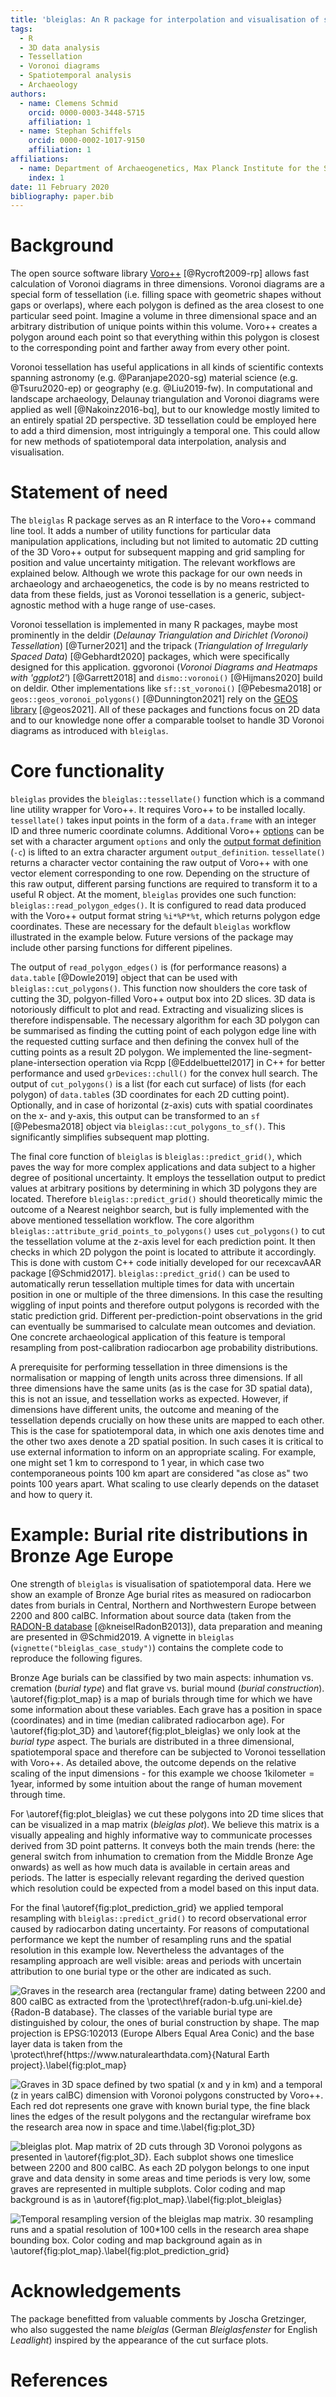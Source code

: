 ```yaml
---
title: 'bleiglas: An R package for interpolation and visualisation of spatiotemporal data with 3D tessellation'
tags:
  - R
  - 3D data analysis
  - Tessellation
  - Voronoi diagrams
  - Spatiotemporal analysis
  - Archaeology
authors:
  - name: Clemens Schmid
    orcid: 0000-0003-3448-5715
    affiliation: 1
  - name: Stephan Schiffels
    orcid: 0000-0002-1017-9150
    affiliation: 1
affiliations:
  - name: Department of Archaeogenetics, Max Planck Institute for the Science of Human History, Kahlaische Strasse 10, 07745 Jena, Germany
    index: 1
date: 11 February 2020
bibliography: paper.bib
---
```


# Background

The open source software library [Voro++](http://math.lbl.gov/voro++) [@Rycroft2009-rp] allows fast calculation of Voronoi diagrams in three dimensions. Voronoi diagrams are a special form of tessellation (i.e. filling space with geometric shapes without gaps or overlaps), where each polygon is defined as the area closest to one particular seed point. Imagine a volume in three dimensional space and an arbitrary distribution of unique points within this volume. Voro++ creates a polygon around each point so that everything within this polygon is closest to the corresponding point and farther away from every other point.

Voronoi tessellation has useful applications in all kinds of scientific contexts spanning astronomy (e.g. @Paranjape2020-sg) material science (e.g. @Tsuru2020-ep) or geography (e.g. @Liu2019-fw). In computational and landscape archaeology, Delaunay triangulation and Voronoi diagrams were applied as well [@Nakoinz2016-bq], but to our knowledge mostly limited to an entirely spatial 2D perspective. 3D tessellation could be employed here to add a third dimension, most intriguingly a temporal one. This could allow for new methods of spatiotemporal data interpolation, analysis and visualisation.

# Statement of need

The ``bleiglas`` R package serves as an R interface to the Voro++ command line tool. It adds a number of utility functions for particular data manipulation applications, including but not limited to automatic 2D cutting of the 3D Voro++ output for subsequent mapping and grid sampling for position and value uncertainty mitigation. The relevant workflows are explained below. Although we wrote this package for our own needs in archaeology and archaeogenetics, the code is by no means restricted to data from these fields, just as Voronoi tessellation is a generic, subject-agnostic method with a huge range of use-cases.

Voronoi tessellation is implemented in many R packages, maybe most prominently in the deldir (*Delaunay Triangulation and Dirichlet (Voronoi) Tessellation*) [@Turner2021] and the tripack (*Triangulation of Irregularly Spaced Data*) [@Gebhardt2020] packages, which were specifically designed for this application. ggvoronoi (*Voronoi Diagrams and Heatmaps with 'ggplot2'*) [@Garrett2018] and `dismo::voronoi()` [@Hijmans2020] build on deldir. Other implementations like `sf::st_voronoi()` [@Pebesma2018] or `geos::geos_voronoi_polygons()` [@Dunnington2021] rely on the [GEOS library](https://trac.osgeo.org/geos) [@geos2021]. All of these packages and functions focus on 2D data and to our knowledge none offer a comparable toolset to handle 3D Voronoi diagrams as introduced with ``bleiglas``.

# Core functionality

``bleiglas`` provides the `bleiglas::tessellate()` function which is a command line utility wrapper for Voro++. It requires Voro++ to be installed locally. `tessellate()` takes input points in the form of a `data.frame` with an integer ID and three numeric coordinate columns. Additional Voro++ [options](http://math.lbl.gov/voro++/doc/cmd.html) can be set with a character argument `options` and only the [output format definition](http://math.lbl.gov/voro++/doc/custom.html) (`-c`) is lifted to an extra character argument `output_definition`. `tessellate()` returns a character vector containing the raw output of Voro++ with one vector element corresponding to one row. Depending on the structure of this raw output, different parsing functions are required to transform it to a useful R object. At the moment, ``bleiglas`` provides one such function: `bleiglas::read_polygon_edges()`. It is configured to read data produced with the Voro++ output format string `%i*%P*%t`, which returns polygon edge coordinates. These are necessary for the default ``bleiglas`` workflow illustrated in the example below. Future versions of the package may include other parsing functions for different pipelines.

The output of `read_polygon_edges()` is (for performance reasons) a `data.table` [@Dowle2019] object that can be used with `bleiglas::cut_polygons()`. This function now shoulders the core task of cutting the 3D, polgyon-filled Voro++ output box into 2D slices. 3D data is notoriously difficult to plot and read. Extracting and visualizing slices is therefore indispensable. The necessary algorithm for each 3D polygon can be summarised as finding the cutting point of each polygon edge line with the requested cutting surface and then defining the convex hull of the cutting points as a result 2D polygon. We implemented the line-segment-plane-intersection operation via Rcpp [@Eddelbuettel2017] in C++ for better performance and used `grDevices::chull()` for the convex hull search. The output of `cut_polygons()` is a list (for each cut surface) of lists (for each polygon) of `data.table`s (3D coordinates for each 2D cutting point). Optionally, and in case of horizontal (z-axis) cuts with spatial coordinates on the x- and y-axis, this output can be transformed to an `sf` [@Pebesma2018] object via `bleiglas::cut_polygons_to_sf()`. This significantly simplifies subsequent map plotting.

The final core function of ``bleiglas`` is `bleiglas::predict_grid()`, which paves the way for more complex applications and data subject to a higher degree of positional uncertainty. It employs the tessellation output to predict values at arbitrary positions by determining in which 3D polygons they are located. Therefore `bleiglas::predict_grid()` should theoretically mimic the outcome of a Nearest neighbor search, but is fully implemented with the above mentioned tessellation workflow. The core algorithm `bleiglas::attribute_grid_points_to_polygons()` uses `cut_polygons()` to cut the tessellation volume at the z-axis level for each prediction point. It then checks in which 2D polygon the point is located to attribute it accordingly. This is done with custom C++ code initially developed for our recexcavAAR package [@Schmid2017]. `bleiglas::predict_grid()` can be used to automatically rerun tessellation multiple times for data with uncertain position in one or multiple of the three dimensions. In this case the resulting wiggling of input points and therefore output polygons is recorded with the static prediction grid. Different per-prediction-point observations in the grid can eventually be summarised to calculate mean outcomes and deviation. One concrete archaeological application of this feature is temporal resampling from post-calibration radiocarbon age probability distributions.

A prerequisite for performing tessellation in three dimensions is the normalisation or mapping of length units across three dimensions. If all three dimensions have the same units (as is the case for 3D spatial data), this is not an issue, and tessellation works as expected. However, if dimensions have different units, the outcome and meaning of the tessellation depends crucially on how these units are mapped to each other. This is the case for spatiotemporal data, in which one axis denotes time and the other two axes denote a 2D spatial position. In such cases it is critical to use external information to inform on an appropriate scaling. For example, one might set 1 km to correspond to 1 year, in which case two contemporaneous points 100 km apart are considered "as close as" two points 100 years apart. What scaling to use clearly depends on the dataset and how to query it.

# Example: Burial rite distributions in Bronze Age Europe

One strength of ``bleiglas`` is visualisation of spatiotemporal data. Here we show an example of Bronze Age burial rites as measured on radiocarbon dates from burials in Central, Northern and Northwestern Europe between 2200 and 800 calBC. Information about source data (taken from the [RADON-B database](https://radon-b.ufg.uni-kiel.de) [@kneiselRadonB2013]), data preparation and meaning are presented in @Schmid2019. A vignette in ``bleiglas`` (`vignette("bleiglas_case_study")`) contains the complete code to reproduce the following figures.

Bronze Age burials can be classified by two main aspects: inhumation vs. cremation (*burial type*) and flat grave vs. burial mound (*burial construction*). \autoref{fig:plot_map} is a map of burials through time for which we have some information about these variables. Each grave has a position in space (coordinates) and in time (median calibrated radiocarbon age). For \autoref{fig:plot_3D} and \autoref{fig:plot_bleiglas} we only look at the *burial type* aspect. The burials are distributed in a three dimensional, spatiotemporal space and therefore can be subjected to Voronoi tessellation with Voro++. As detailed above, the outcome depends on the relative scaling of the input dimensions - for this example we choose $1\text{kilometer}=1\text{year}$, informed by some intuition about the range of human movement through time.

For \autoref{fig:plot_bleiglas} we cut these polygons into 2D time slices that can be visualized in a map matrix (*bleiglas plot*). We believe this matrix is a visually appealing and highly informative way to communicate processes derived from 3D point patterns. It conveys both the main trends (here: the general switch from inhumation to cremation from the Middle Bronze Age onwards) as well as how much data is available in certain areas and periods. The latter is especially relevant regarding the derived question which resolution could be expected from a model based on this input data.

For the final \autoref{fig:plot_prediction_grid} we applied temporal resampling with `bleiglas::predict_grid()` to record observational error caused by radiocarbon dating uncertainty. For reasons of computational performance we kept the number of resampling runs and the spatial resolution in this example low. Nevertheless the advantages of the resampling approach are well visible: areas and periods with uncertain attribution to one burial type or the other are indicated as such.

![Graves in the research area (rectangular frame) dating between 2200 and 800 calBC as extracted from the \protect\href{radon-b.ufg.uni-kiel.de}{Radon-B database}. The classes of the variable burial type are distinguished by colour, the ones of burial construction by shape. The map projection is EPSG:102013 (Europe Albers Equal Area Conic) and the base layer data is taken from the \protect\href{https://www.naturalearthdata.com}{Natural Earth project}.\label{fig:plot_map}](03_map_plot.jpeg)

![Graves in 3D space defined by two spatial (x and y in km) and a temporal (z in years calBC) dimension with Voronoi polygons constructed by Voro++. Each red dot represents one grave with known burial type, the fine black lines the edges of the result polygons and the rectangular wireframe box the research area now in space and time.\label{fig:plot_3D}](05_3D_plot.jpeg)

![*bleiglas plot*. Map matrix of 2D cuts through 3D Voronoi polygons as presented in \autoref{fig:plot_3D}. Each subplot shows one timeslice between 2200 and 800 calBC. As each 2D polygon belongs to one input grave and data density in some areas and time periods is very low, some graves are represented in multiple subplots. Color coding and map background is as in \autoref{fig:plot_map}.\label{fig:plot_bleiglas}](06_bleiglas_plot.jpeg)

![Temporal resampling version of the bleiglas map matrix. 30 resampling runs and a spatial resolution of 100*100 cells in the research area shape bounding box. Color coding and map background again as in \autoref{fig:plot_map}.\label{fig:plot_prediction_grid}](07_prediction_grid_plot.jpeg)

# Acknowledgements

The package benefitted from valuable comments by Joscha Gretzinger, who also suggested the name *bleiglas* (German *Bleiglasfenster* for English *Leadlight*) inspired by the appearance of the cut surface plots.

# References
